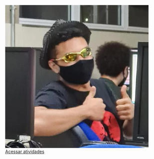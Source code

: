 <html lang="pt-br">

<head>
  <!-- Required meta tags -->
  <meta charset="utf-8">
  <meta name="viewport" content="width=device-width, initial-scale=1, shrink-to-fit=no">

  <!-- Bootstrap CSS -->
  <link href="https://cdn.jsdelivr.net/npm/bootstrap@5.1.3/dist/css/bootstrap.min.css" rel="stylesheet"
    integrity="sha384-1BmE4kWBq78iYhFldvKuhfTAU6auU8tT94WrHftjDbrCEXSU1oBoqyl2QvZ6jIW3" crossorigin="anonymous">
  <link rel="stylesheet" type="text/css" href="/LABORATORIO-DE-ENGENHARIA/stile.css" media="screen" />
  
</head>

<body class="container">
  <img src="https://github.com/natanael986/LABORATORIO-DE-ENGENHARIA/blob/main/img/foto.jpeg"
  <div class="mt-3 d-grid gap-2 d-md-flex justify-content-md-center">
    <a href="/LABORATORIO-DE-ENGENHARIA/index.html" class="btn btn-success" tabindex="-1" role="button" aria-disabled="true">Acessar atividades</a>
  </div>
</body>

</html>
